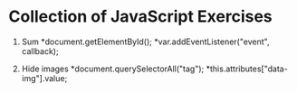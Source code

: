 # Collection of JavaScript Exercises

1. Sum
*document.getElementById();
*var.addEventListener("event", callback);

2. Hide images
*document.querySelectorAll("tag");
*this.attributes["data-img"].value;
